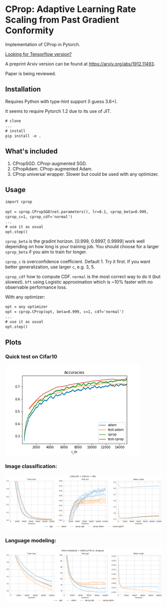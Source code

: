 # CProp: Adaptive Learning Rate Scaling from Past Gradient Conformity

Implementation of CProp in Pytorch.

[Looking for Tensorflow version?](https://github.com/phizaz/cprop/tree/master/tf)

A preprint Arxiv version can be found at https://arxiv.org/abs/1912.11493.

Paper is being reviewed.

## Installation

Requires Python with type-hint support (I guess 3.6+).

It seems to require Pytorch 1.2 due to its use of JIT.

```
# clone 
...
# install
pip install -e .
```

## What's included 

1. CPropSGD. CProp-augmented SGD.
2. CPropAdam. CProp-augmented Adam.
3. CProp universal wrapper. Slower but could be used with any optimizer.

## Usage

```
import cprop

opt = cprop.CPropSGD(net.parameters(), lr=0.1, cprop_beta=0.999, cprop_c=1, cprop_cdf='normal')
...
# use it as usual
opt.step()
```

`cprop_beta` is the gradint horizon. [0.999, 0.9997, 0.9999] work well depending on how long is your training job. You should choose for a larger `cprop_beta` if you aim to train for longer.

`cprop_c` is overconfidence coefficient. Default 1. Try it first. If you want better generalization, use larger `c`, e.g. 3, 5.

`cprop_cdf` how to compute CDF. `normal` is the most correct way to do it (but slowest). `bft` using Logistic approximation which is ~10% faster with no observable performance loss.

With any optimizer:

```
opt = any optimizer
opt = cprop.CProp(opt, beta=0.999, c=1, cdf='normal')
...
# use it as usual
opt.step()
```

## Plots

### Quick test on Cifar10
![alt text](https://raw.githubusercontent.com/phizaz/cprop/master/cifar10_small.png)

### Image classification:
![alt text](https://raw.githubusercontent.com/phizaz/cprop/master/plots/cifar100-vgg-bn-github.png)

### Language modeling:
![alt text](https://raw.githubusercontent.com/phizaz/cprop/master/plots/ptb-lstm-dropout-github.png)



